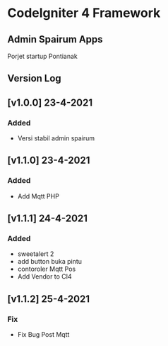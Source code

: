 # CodeIgniter 4 Framework

## Admin Spairum Apps

Porjet startup Pontianak

## Version Log

## [v1.0.0] 23-4-2021

### Added

- Versi stabil admin spairum

## [v1.1.0] 23-4-2021

### Added

- Add Mqtt PHP

## [v1.1.1] 24-4-2021

### Added

- sweetalert 2
- add button buka pintu
- contoroler Mqtt Pos
- Add Vendor to CI4

## [v1.1.2] 25-4-2021

### Fix

- Fix Bug Post Mqtt
